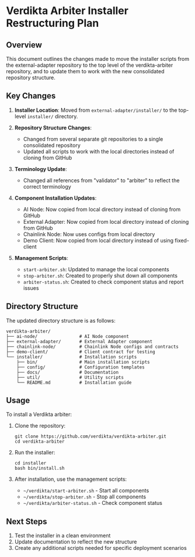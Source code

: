 # Verdikta Arbiter Installer Restructuring Plan

## Overview

This document outlines the changes made to move the installer scripts from the external-adapter repository to the top level of the verdikta-arbiter repository, and to update them to work with the new consolidated repository structure.

## Key Changes

1. **Installer Location**: Moved from `external-adapter/installer/` to the top-level `installer/` directory.

2. **Repository Structure Changes**:
   - Changed from several separate git repositories to a single consolidated repository
   - Updated all scripts to work with the local directories instead of cloning from GitHub

3. **Terminology Update**:
   - Changed all references from "validator" to "arbiter" to reflect the correct terminology

4. **Component Installation Updates**:
   - AI Node: Now copied from local directory instead of cloning from GitHub
   - External Adapter: Now copied from local directory instead of cloning from GitHub
   - Chainlink Node: Now uses configs from local directory
   - Demo Client: Now copied from local directory instead of using fixed-client

5. **Management Scripts**:
   - `start-arbiter.sh`: Updated to manage the local components
   - `stop-arbiter.sh`: Created to properly shut down all components
   - `arbiter-status.sh`: Created to check component status and report issues

## Directory Structure

The updated directory structure is as follows:

```
verdikta-arbiter/
├── ai-node/                # AI Node component
├── external-adapter/       # External Adapter component
├── chainlink-node/         # Chainlink Node configs and contracts
├── demo-client/            # Client contract for testing
└── installer/              # Installation scripts
    ├── bin/                # Main installation scripts
    ├── config/             # Configuration templates
    ├── docs/               # Documentation
    ├── util/               # Utility scripts
    └── README.md           # Installation guide
```

## Usage

To install a Verdikta arbiter:

1. Clone the repository:
   ```
   git clone https://github.com/verdikta/verdikta-arbiter.git
   cd verdikta-arbiter
   ```

2. Run the installer:
   ```
   cd installer
   bash bin/install.sh
   ```

3. After installation, use the management scripts:
   - `~/verdikta/start-arbiter.sh` - Start all components
   - `~/verdikta/stop-arbiter.sh` - Stop all components
   - `~/verdikta/arbiter-status.sh` - Check component status

## Next Steps

1. Test the installer in a clean environment
2. Update documentation to reflect the new structure
3. Create any additional scripts needed for specific deployment scenarios 
